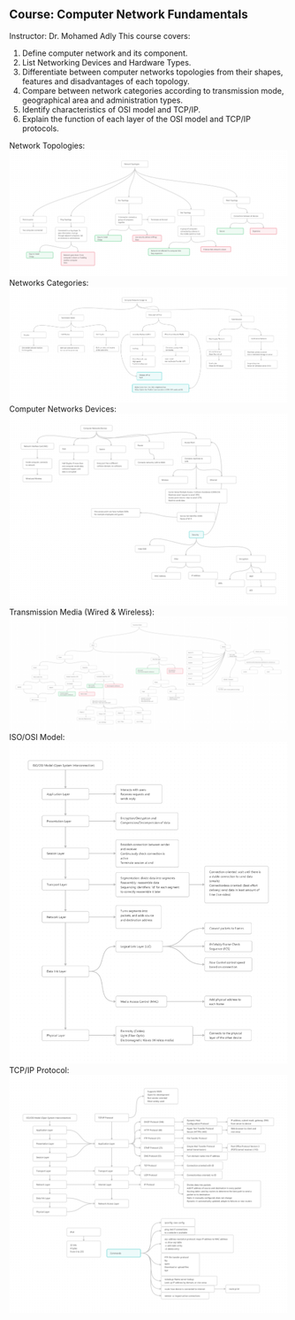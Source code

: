 ## Course: Computer Network Fundamentals
Instructor: Dr. Mohamed Adly
This course covers:
1. Define computer network and its component.
2. List Networking Devices and Hardware Types.
3. Differentiate between computer networks topologies from their shapes, features and disadvantages of each topology.
4. Compare between network categories according to transmission mode, geographical area and administration types.
5. Identify characteristics of OSI model and TCP/IP.
6. Explain the function of each layer of the OSI model and TCP/IP protocols.

Network Topologies: ![](Images/CFL/Network-Topologies.png)
Networks Categories: ![](Images/CFL/Networks-Categories.png)
Computer Networks Devices: ![](Images/CFL/Computer-Networks-Devices.png)
Transmission Media (Wired & Wireless): ![](Images/CFL/Transmission-Media.png)
ISO/OSI Model: ![](Images/CFL/ISO-OSI-Model.png)
TCP/IP Protocol: ![](Images/CFL/TCP-IP-Protocol.png)